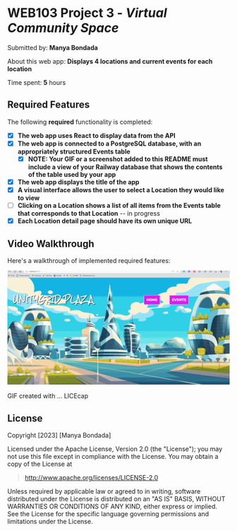 # WEB103 Project 3 - *Virtual Community Space*

Submitted by: **Manya Bondada**

About this web app: **Displays 4 locations and current events for each location**

Time spent: **5** hours

## Required Features

The following **required** functionality is completed:

<!-- Make sure to check off completed functionality below -->

- [x] **The web app uses React to display data from the API**
- [x] **The web app is connected to a PostgreSQL database, with an appropriately structured Events table**
  - [x] **NOTE: Your GIF or a screenshot added to this README must include a view of your Railway database that shows the contents of the table used by your app**
- [x] **The web app displays the title of the app**
- [x] **A visual interface allows the user to select a Location they would like to view**
- [ ] **Clicking on a Location shows a list of all items from the Events table that corresponds to that Location** -- in progress
- [x] **Each Location detail page should have its own unique URL**

## Video Walkthrough

Here's a walkthrough of implemented required features:

<img src='https://github.com/ManyaBondada/project-3/blob/main/community%20space.gif' title='Video Walkthrough' width='' alt='Video Walkthrough' />

GIF created with ...  LICEcap

## License

Copyright [2023] [Manya Bondada]

Licensed under the Apache License, Version 2.0 (the "License"); you may not use this file except in compliance with the License. You may obtain a copy of the License at

> http://www.apache.org/licenses/LICENSE-2.0

Unless required by applicable law or agreed to in writing, software distributed under the License is distributed on an "AS IS" BASIS, WITHOUT WARRANTIES OR CONDITIONS OF ANY KIND, either express or implied. See the License for the specific language governing permissions and limitations under the License.
